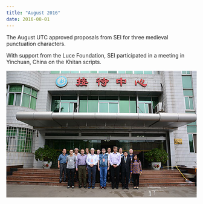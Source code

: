 ```yaml
---
title: "August 2016"
date: 2016-08-01
---
```


The August UTC approved proposals from SEI for three medieval punctuation characters.
 
With support from the Luce Foundation, SEI participated in a meeting in Yinchuan, China on the Khitan scripts.

![Photo from Yinchuan, China](static/img/yinchuan.jpg)